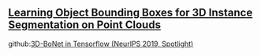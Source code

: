 ## [Learning Object Bounding Boxes for 3D Instance Segmentation on Point Clouds](https://arxiv.org/pdf/1906.01140.pdf)

github:[3D-BoNet in Tensorflow (NeurIPS 2019, Spotlight)](https://github.com/Yang7879/3D-BoNet)